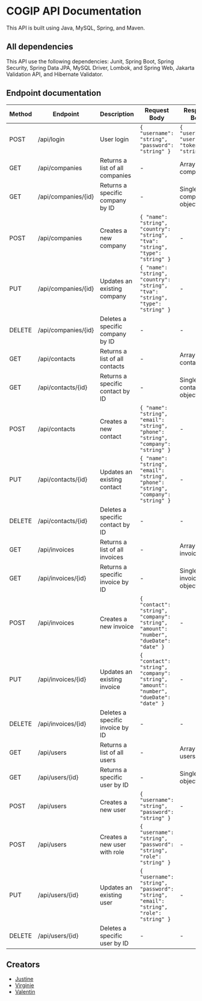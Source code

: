 # COGIP API Documentation

This API is built using Java, MySQL, Spring, and Maven.

## All dependencies

This API use the following dependencies: Junit, Spring Boot, Spring Security, Spring Data JPA, MySQL Driver, Lombok, and Spring Web, Jakarta Validation API, and Hibernate Validator.

## Endpoint documentation

| Method | Endpoint              | Description                      | Request Body                                                                          | Response Body                                | Authorization          |
| ------ | --------------------- |----------------------------------|---------------------------------------------------------------------------------------|----------------------------------------------|------------------------|
| POST   | /api/login            | User login                       | `{ "username": "string", "password": "string" }`                                      | `{ "userInfos": "user", "token": "string" }` | -                      |
| GET    | /api/companies        | Returns a list of all companies  | -                                                                                     | Array of companies                           | USER, MODERATOR, ADMIN |
| GET    | /api/companies/{id}   | Returns a specific company by ID | -                                                                                     | Single company object                        | USER, MODERATOR, ADMIN |
| POST   | /api/companies        | Creates a new company            | `{ "name": "string", "country": "string", "tva": "string", "type": "string" }`        | -                                            | MODERATOR, ADMIN       |
| PUT    | /api/companies/{id}   | Updates an existing company      | `{ "name": "string", "country": "string", "tva": "string", "type": "string" }`        | -                                            | ADMIN                  |
| DELETE | /api/companies/{id}   | Deletes a specific company by ID | -                                                                                     | -                                            | ADMIN                  |
| GET    | /api/contacts         | Returns a list of all contacts   | -                                                                                     | Array of contacts                            | USER, MODERATOR, ADMIN |
| GET    | /api/contacts/{id}    | Returns a specific contact by ID | -                                                                                     | Single contact object                        | USER, MODERATOR, ADMIN |
| POST   | /api/contacts         | Creates a new contact            | `{ "name": "string", "email": "string", "phone": "string", "company": "string" }`     | -                                            | MODERATOR, ADMIN       |
| PUT    | /api/contacts/{id}    | Updates an existing contact      | `{ "name": "string", "email": "string", "phone": "string", "company": "string" }`     | -                                            | ADMIN                  |
| DELETE | /api/contacts/{id}    | Deletes a specific contact by ID | -                                                                                     | -                                            | ADMIN                  |
| GET    | /api/invoices         | Returns a list of all invoices   | -                                                                                     | Array of invoices                            | USER, MODERATOR, ADMIN |
| GET    | /api/invoices/{id}    | Returns a specific invoice by ID | -                                                                                     | Single invoice object                        | USER, MODERATOR, ADMIN |
| POST   | /api/invoices         | Creates a new invoice            | `{ "contact": "string", "company": "string", "amount": "number", "dueDate": "date" }` | -                                            | MODERATOR, ADMIN       |
| PUT    | /api/invoices/{id}    | Updates an existing invoice      | `{ "contact": "string", "company": "string", "amount": "number", "dueDate": "date" }` | -                                            | ADMIN                  |
| DELETE | /api/invoices/{id}    | Deletes a specific invoice by ID | -                                                                                     | -                                            | ADMIN                  |
| GET    | /api/users            | Returns a list of all users      | -                                                                                     | Array of users                               | USER, MODERATOR, ADMIN |
| GET    | /api/users/{id}       | Returns a specific user by ID    | -                                                                                     | Single user object                           | USER, MODERATOR, ADMIN |
| POST   | /api/users            | Creates a new user               | `{ "username": "string", "password": "string" }`                                      | -                                            | -                      |
| POST   | /api/users            | Creates a new user with role     | `{ "username": "string", "password": "string", "role": "string" }`                    | -                                            | ADMIN                  |
| PUT    | /api/users/{id}       | Updates an existing user         | `{ "username": "string", "password": "string", "email": "string", "role": "string" }` | -                                            | ADMIN                  |
| DELETE | /api/users/{id}       | Deletes a specific user by ID    | -                                                                                     | -                                            | ADMIN                  |

## Creators
- [Justine](https://github.com/JustineLeleu/)
- [Virginie](https://github.com/vdourson2/)
- [Valentin](https://github.com/Valentin-Lefort)